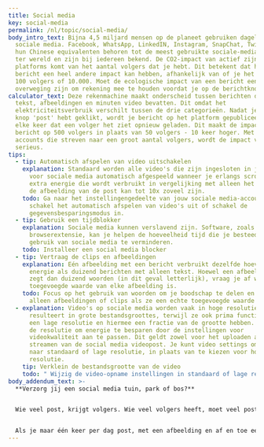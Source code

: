 ```yaml
---
title: Social media
key: social-media
permalink: /nl/topic/social-media/
body_intro_text: Bijna 4,5 miljard mensen op de planeet gebruiken dagelijks
  sociale media. Facebook, WhatsApp, LinkedIN, Instagram, SnapChat, Twitter en
  hun Chinese equivalenten behoren tot de meest gebruikte sociale-mediaplatforms
  ter wereld en zijn bij iedereen bekend. De CO2-impact van actief zijn op deze
  platforms komt van het aantal volgers dat je hebt. Dit betekent dat hetzelfde
  bericht een heel andere impact kan hebben, afhankelijk van of je het deelt met
  100 volgers of 10.000. Moet de ecologische impact van een bericht een
  overweging zijn om rekening mee te houden voordat je op de berichtknop drukt?
calculator_text: Deze rekenmachine maakt onderscheid tussen berichten die alleen
  tekst, afbeeldingen en minuten video bevatten. Dit omdat het
  elektriciteitsverbruik verschilt tussen de drie categorieën. Nadat je op de
  knop 'post' hebt geklikt, wordt je bericht op het platform gepubliceerd en
  elke keer dat een volger het ziet opnieuw geladen. Dit maakt de impact van een
  bericht op 500 volgers in plaats van 50 volgers - 10 keer hoger. Met veel
  accounts die streven naar een groot aantal volgers, wordt de impact vrij snel
  serieus.
tips:
  - tip: Automatisch afspelen van video uitschakelen
    explanation: Standaard worden alle video's die zijn ingesloten in jouw feeds
      voor sociale media automatisch afgespeeld wanneer je erlangs scrolt. De
      extra energie die wordt verbruikt in vergelijking met alleen het zien van
      de afbeelding van de post kan tot 10x zoveel zijn.
    todo: Ga naar het instellingengedeelte van jouw sociale media-accounts en
      schakel het automatisch afspelen van video's uit of schakel de
      gegevensbesparingsmodus in.
  - tip: Gebruik een tijdblokker
    explanation: Sociale media kunnen verslavend zijn. Software, zoals een app of
      browserextensie, kan je helpen de hoeveelheid tijd die je besteedt aan het
      gebruik van sociale media te verminderen.
    todo: Installeer een social media blocker
  - tip: Vertraag de clips en afbeeldingen
    explanation: Eén afbeelding met een bericht verbruikt dezelfde hoeveelheid
      energie als duizend berichten met alleen tekst. Hoewel een afbeelding meer
      zegt dan duizend woorden (in dit geval letterlijk), vraag je af wat de
      toegevoegde waarde van elke afbeelding is.
    todo: Focus op het gebruik van woorden om je boodschap te delen en gebruik
      alleen afbeeldingen of clips als ze een echte toegevoegde waarde hebben.
  - explanation: Video's op sociale media worden vaak in hoge resolutie gemaakt, wat
      resulteert in grote bestandsgroottes, terwijl ze ook prima functioneren op
      een lage resolutie en hiermee een fractie van de grootte hebben. Verlaag
      de resolutie om energie te besparen door de instellingen voor
      videokwaliteit aan te passen. Dit geldt zowel voor het uploaden als het
      streamen van de social media videopost. Je kunt video settings omzetten
      naar standaard of lage resolutie, in plaats van te kiezen voor hoge
      resolutie.
    tip: Verklein de bestandsgrootte van de video
    todo: " Wijzig de video-opname instellingen in standaard of lage resolutie"
body_addendum_text: >-
  **Verzorg jij een social media tuin, park of bos?**


  Wie veel post, krijgt volgers. Wie veel volgers heeft, moet veel posten. Dat is in een notendop hoe de algoritmische strategie van social media platforms werkt. Het doel is om zoveel mogelijk mensen zo lang mogelijk op het platform te hebben. En dat lukt ze aardig. Elke dag brengen we bijna 2,5 uur door op sociale media. Als we in hetzelfde tempo doorgaan; posten, scrollen, liken en reageren neemt bijna 6 jaar van ons leven in beslag tussen de leeftijd van 16 en 70.


  Als je maar één keer per dag post, met een afbeelding en af ​​en toe een korte videoclip voor je 100 vrienden en familieleden die je volgen, moet je 1 boom per jaar in je tuin planten om dit gedrag te compenseren. Als je hetzelfde doet, maar met 10.000 volgers, wordt het een klein park met 141 nieuwe bomen per jaar. En als je dezelfde gewoonte hebt met 350.000 volgers op je account, moet je het aantal bomen in het Vondelpark, 5.000 bomen, elk jaar verdubbelen om je persoonlijke impact te compenseren. Je kunt je voorstellen welke social media influencers nodig hebben om bossen te vullen met hun activiteiten.
---
```

